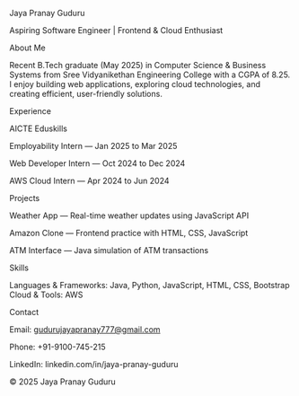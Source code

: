 Jaya Pranay Guduru

Aspiring Software Engineer | Frontend & Cloud Enthusiast

About Me

Recent B.Tech graduate (May 2025) in Computer Science & Business Systems from Sree Vidyanikethan Engineering College with a CGPA of 8.25.
I enjoy building web applications, exploring cloud technologies, and creating efficient, user-friendly solutions.

Experience

AICTE Eduskills

Employability Intern — Jan 2025 to Mar 2025

Web Developer Intern — Oct 2024 to Dec 2024

AWS Cloud Intern — Apr 2024 to Jun 2024

Projects

Weather App — Real-time weather updates using JavaScript API

Amazon Clone — Frontend practice with HTML, CSS, JavaScript

ATM Interface — Java simulation of ATM transactions

Skills

Languages & Frameworks: Java, Python, JavaScript, HTML, CSS, Bootstrap
Cloud & Tools: AWS

Contact

Email: gudurujayapranay777@gmail.com

Phone: +91-9100-745-215

LinkedIn: linkedin.com/in/jaya-pranay-guduru

© 2025 Jaya Pranay Guduru
